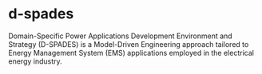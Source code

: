 # d-spades
Domain-Specific Power Applications Development Environment and Strategy (D-SPADES) is a Model-Driven Engineering approach tailored to Energy Management System (EMS) applications employed in the electrical energy industry.
